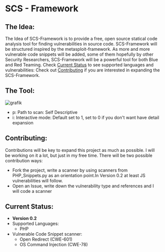 # SCS - Framework 
 
## The Idea:
The Idea of SCS-Framework is to provide a free, open source statical code analysis tool for finding vulnerabilities in source code. 
SCS-Framework will be structured inspired by the metasploit-framework. As more and more vulnerable code snippets will be added, 
some of them hopefully by other Security Researchers, SCS-Framework will be a powerful tool for both Blue and Red Teaming. 
Check [Current Status](#current-status) to see supported languages and vulnerabilities: Check out [Contributing](#contributing) if you are interested in expanding the SCS-Framework.


## The Tool:
![grafik](https://user-images.githubusercontent.com/54862244/168086495-3400e6e3-f107-4afb-b104-67596e5a025d.png)
- p: Path to scan: Self Descriptive
- i: Interactive mode: Default set to 1, set to 0 if you don't want have detail expansion


## Contributing:
Contributions will be key to expand this project as much as possible. I will be working on it a lot, but just in my free time. There will be two possible contribution ways:
- Fork the project, write a scanner by using scanners from PHP_Snippets.py as an orientation point.In Version 0.2 at least JS vulnerabilities will follow. 
- Open an Issue, write down the vulnerability type and references and I will code a scanner


## Current Status:
- **Version 0.2**
- Supported Languages:
  - PHP
- Vulnerable Code Snippet scanner: 
  - Open Redirect (CWE-601)
  - OS Command Injection (CWE-78)

